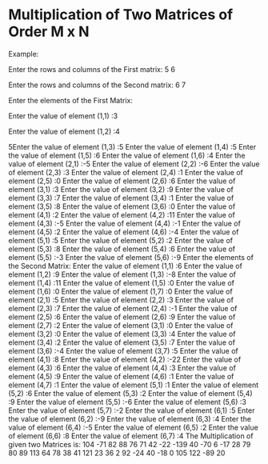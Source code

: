 # Multiplication of Two Matrices of Order M x N

Example:

Enter the rows and columns of the First matrix: 5 6

Enter the rows and columns of the Second matrix: 6 7

Enter the elements of the First Matrix: 

Enter the value of element (1,1) :3

Enter the value of element (1,2) :4

5Enter the value of element (1,3) :5
Enter the value of element (1,4) :5
Enter the value of element (1,5) :6
Enter the value of element (1,6) :4
Enter the value of element (2,1) :-5
Enter the value of element (2,2) :-6
Enter the value of element (2,3) :3
Enter the value of element (2,4) :1
Enter the value of element (2,5) :0
Enter the value of element (2,6) :6
Enter the value of element (3,1) :3
Enter the value of element (3,2) :9
Enter the value of element (3,3) :7
Enter the value of element (3,4) :1
Enter the value of element (3,5) :8
Enter the value of element (3,6) :0
Enter the value of element (4,1) :2
Enter the value of element (4,2) :11
Enter the value of element (4,3) :-5
Enter the value of element (4,4) :-1
Enter the value of element (4,5) :2
Enter the value of element (4,6) :-4
Enter the value of element (5,1) :5
Enter the value of element (5,2) :2
Enter the value of element (5,3) :8
Enter the value of element (5,4) :6
Enter the value of element (5,5) :-3
Enter the value of element (5,6) :-9
Enter the elements of the Second Matrix: 
Enter the value of element (1,1) :6
Enter the value of element (1,2) :9
Enter the value of element (1,3) :-8
Enter the value of element (1,4) :11
Enter the value of element (1,5) :0
Enter the value of element (1,6) :0
Enter the value of element (1,7) :0
Enter the value of element (2,1) :5
Enter the value of element (2,2) :3
Enter the value of element (2,3) :7
Enter the value of element (2,4) :-1
Enter the value of element (2,5) :6
Enter the value of element (2,6) :9
Enter the value of element (2,7) :2
Enter the value of element (3,1) :0
Enter the value of element (3,2) :0
Enter the value of element (3,3) :4
Enter the value of element (3,4) :2
Enter the value of element (3,5) :7
Enter the value of element (3,6) :-4
Enter the value of element (3,7) :5
Enter the value of element (4,1) :8
Enter the value of element (4,2) :-22
Enter the value of element (4,3) :6
Enter the value of element (4,4) :3
Enter the value of element (4,5) :9
Enter the value of element (4,6) :1
Enter the value of element (4,7) :1
Enter the value of element (5,1) :1
Enter the value of element (5,2) :6
Enter the value of element (5,3) :2
Enter the value of element (5,4) :9
Enter the value of element (5,5) :-6
Enter the value of element (5,6) :3
Enter the value of element (5,7) :-2
Enter the value of element (6,1) :5
Enter the value of element (6,2) :-9
Enter the value of element (6,3) :4
Enter the value of element (6,4) :-5
Enter the value of element (6,5) :2
Enter the value of element (6,6) :8
Enter the value of element (6,7) :4
The Multiplication of given two Matrices is: 
 104 -71   82  88  76   71  42 
-22  -139  40 -70  6   -17  28 
 79   80   89  113 64   78  38 
 41   121  23  36  2    92 -24 
 40  -18   0   105 122 -89  20 
